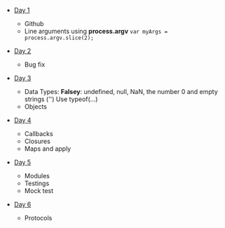 * [Day 1](/day_1)
  
  - Github
  - Line arguments using **process.argv**
  `var myArgs = process.argv.slice(2);`

* [Day 2](/day_2)

  - Bug fix

* [Day 3](/day_3)

  - Data Types:
    **Falsey**: undefined, null, NaN, the number 0 and empty strings ('')
    Use typeof(...)
  - Objects

* [Day 4](/day_4)

  - Callbacks
  - Closures
  - Maps and apply

* [Day 5](/day_5)

  - Modules
  - Testings
  - Mock test

* [Day 6](/day_6)

  - Protocols
